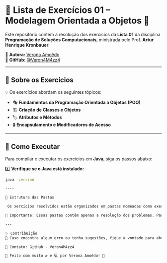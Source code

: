 # 🎀 Lista de Exercícios 01 – Modelagem Orientada a Objetos 🎀

Este repositório contém a resolução dos exercícios da **Lista 01** da disciplina **Programação de Soluções Computacionais**, ministrada pelo Prof. **Artur Henrique Kronbauer**.  

📌 **Autora:** [Verona Amoêdo](https://github.com/Veron4M4zz4)  
📌 **GitHub:** [@Veron4M4zz4](https://github.com/Veron4M4zz4)  

---

## 🌸 Sobre os Exercícios  

💡 Os exercícios abordam os seguintes tópicos:  
- 🎭 **Fundamentos da Programação Orientada a Objetos (POO)**  
- 🏗️ **Criação de Classes e Objetos**  
- 🏷️ **Atributos e Métodos**  
- 🔒 **Encapsulamento e Modificadores de Acesso**  

---

## 🚀 Como Executar  

Para compilar e executar os exercícios em **Java**, siga os passos abaixo:  

1️⃣ **Verifique se o Java está instalado:**  
```bash
java -version

----

📂 Estrutura das Pastas

 Os xercícios resolvidos estão organizados em pastas nomeadas como exercise01, exercise02.... e assim por diante.

📌 Importante: Essas pastas contêm apenas a resolução dos problemas. Para entender completamente cada questão, é necessário acompanhar o documento original passado pelo professor.

---

✨ Contribuição
💌 Caso encontre algum erro ou tenha sugestões, fique à vontade para abrir um pull request ou issue!

🔗 Contato: GitHub - Veron4M4zz4

🎀 Feito com muito 💕 e 💻 por Verona Amoêdo! 🎀
